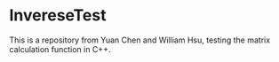 # InvereseTest
This is a repository from Yuan Chen and William Hsu, testing the matrix calculation function in C++.
